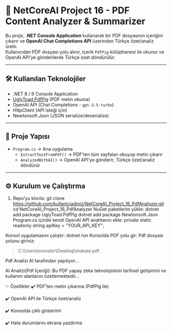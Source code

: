 # 📑 NetCoreAI Project 16 - PDF Content Analyzer & Summarizer

Bu proje, **.NET Console Application** kullanarak bir PDF dosyasının içeriğini çıkarır ve **OpenAI Chat Completions API** üzerinden Türkçe özet/analiz üretir.  
Kullanıcıdan PDF dosyası yolu alınır, içerik `PdfPig` kütüphanesi ile okunur ve OpenAI API’ye gönderilerek Türkçe özet döndürülür.  

---

## 🛠️ Kullanılan Teknolojiler
- .NET 8 / 9 Console Application  
- [UglyToad.PdfPig](https://github.com/UglyToad/PdfPig) (PDF metin okuma)  
- OpenAI API (Chat Completions - `gpt-3.5-turbo`)  
- HttpClient (API isteği için)  
- Newtonsoft.Json (JSON serialize/deserialize)  

---

## 📂 Proje Yapısı
- `Program.cs` → Ana uygulama  
  - `ExtractTextFromPdf()` → PDF’ten tüm sayfaları okuyup metin çıkarır  
  - `AnalyzedWithAI()` → OpenAI API’ye gönderir, Türkçe özet/analiz döndürür  

---

## ⚙️ Kurulum ve Çalıştırma
1. Repo’yu klonla:
   git clone https://github.com/kullaniciadiniz/NetCoreAI_Project_16_PdfAnalyzer.git
   cd NetCoreAI_Project_16_PdfAnalyzer
NuGet paketlerini yükle:
dotnet add package UglyToad.PdfPig
dotnet add package Newtonsoft.Json
Program.cs içinde kendi OpenAI API anahtarını ekle:
private static readonly string apiKey = "YOUR_API_KEY";

Konsol uygulamasını çalıştır:
dotnet run
Konsolda PDF yolu gir:
Pdf dosyası yolunu giriniz:
> C:\Users\monster\Desktop\makale.pdf

Pdf Analizi AI tarafından yapılıyor...

AI Analizi(Pdf İçeriği):
Bu PDF yapay zeka teknolojisinin tarihsel gelişimini ve kullanım alanlarını özetlemektedir...

✨ Özellikler
✔️ PDF’ten metin çıkarma (PdfPig ile)

✔️ OpenAI API ile Türkçe özet/analiz

✔️ Konsolda çıktı gösterimi

✔️ Hata durumlarını ekrana yazdırma﻿
